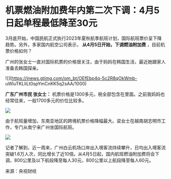 # 机票燃油附加费年内第二次下调：4月5日起单程最低降至30元

3月底开始，中国民航正式执行2023年夏秋航季航班计划，国际航班票价呈下降趋势。另外，多家国内航空公司表示， **从4月5日开始，下调燃油附加费**
，目前机票价格如何？

广州的张女士一直对国际机票的价格很关注，由于妈妈在韩国生活，最近她跟家人准备去韩国探亲。

![](https://inews.gtimg.com/om_bt/OEfEbp4q-5c2R8qOkWmb-
uWluTKLliLt0spYmCnKK5q2sAA/1000)

**广东广州市民 张女士：** 机票价格是1300多元，税全部包含在里面。之前我妈妈也经常往来，一般1700多元的价位比较多。

![](https://inews.gtimg.com/om_bt/OnG_KybnSSQMZwB8lsITdGhZbIkyZw4799lKZtwXnQCAMAA/1000)

由于航班量增加，东南亚地区的跨境机票价格降幅最大。梁女士在越南胡志明市工作，专门从南宁来广州坐国际航班。

![](https://inews.gtimg.com/om_bt/O3PCSe6lnYCPW9EagXlen3AY0-pd1gi91WTMIiyl4oU1cAA/1000)

记者了解到，近一周来，广州白云机场口岸出入境客流持续攀升，日均出入境客流突破1.6万人次，同比增长了近10倍。从4月5日起，国内航班燃油附加费将会下调，800公里及以下航段降至每人30元，800公里以上航段降至每人60元。

来源：央视财经


